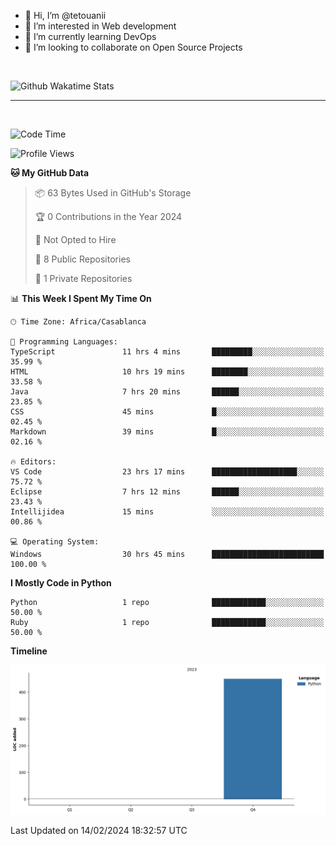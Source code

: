 - 👋 Hi, I’m @tetouanii
- 👀 I’m interested in Web development
- 🌱 I’m currently learning DevOps
- 💞️ I’m looking to collaborate on Open Source Projects

<br/>


![Github Wakatime Stats](https://github-readme-stats.vercel.app/api/wakatime/?username=@walidbosso&layout=compact&&theme=default&link="https://www.github.com/USERNAME/") 

--- 

<br/>


  
<!--START_SECTION:waka-->
![Code Time](http://img.shields.io/badge/Code%20Time-105%20hrs%2030%20mins-blue)

![Profile Views](http://img.shields.io/badge/Profile%20Views-1-blue)

**🐱 My GitHub Data** 

> 📦 63 Bytes Used in GitHub's Storage 
 > 
> 🏆 0 Contributions in the Year 2024
 > 
> 🚫 Not Opted to Hire
 > 
> 📜 8 Public Repositories 
 > 
> 🔑 1 Private Repositories 
 > 
📊 **This Week I Spent My Time On** 

```text
🕑︎ Time Zone: Africa/Casablanca

💬 Programming Languages: 
TypeScript               11 hrs 4 mins       █████████░░░░░░░░░░░░░░░░   35.99 % 
HTML                     10 hrs 19 mins      ████████░░░░░░░░░░░░░░░░░   33.58 % 
Java                     7 hrs 20 mins       ██████░░░░░░░░░░░░░░░░░░░   23.85 % 
CSS                      45 mins             █░░░░░░░░░░░░░░░░░░░░░░░░   02.45 % 
Markdown                 39 mins             █░░░░░░░░░░░░░░░░░░░░░░░░   02.16 % 

🔥 Editors: 
VS Code                  23 hrs 17 mins      ███████████████████░░░░░░   75.72 % 
Eclipse                  7 hrs 12 mins       ██████░░░░░░░░░░░░░░░░░░░   23.43 % 
Intellijidea             15 mins             ░░░░░░░░░░░░░░░░░░░░░░░░░   00.86 % 

💻 Operating System: 
Windows                  30 hrs 45 mins      █████████████████████████   100.00 % 
```

**I Mostly Code in Python** 

```text
Python                   1 repo              ████████████░░░░░░░░░░░░░   50.00 % 
Ruby                     1 repo              ████████████░░░░░░░░░░░░░   50.00 % 
```



**Timeline**

![Lines of Code chart](https://raw.githubusercontent.com/tetouanii/tetouanii/main/assets/bar_graph.png)


 Last Updated on 14/02/2024 18:32:57 UTC
<!--END_SECTION:waka-->
